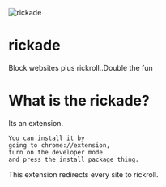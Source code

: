 ![rickade](https://github.com/user-attachments/assets/12b547e7-d420-4e18-a9f2-395a9ebf3499)

# rickade
Block websites plus rickroll..Double the fun
# What is the rickade?
Its an extension.
```
You can install it by 
going to chrome://extension,
turn on the developer mode 
and press the install package thing.
```
This extension redirects every site to rickroll.
